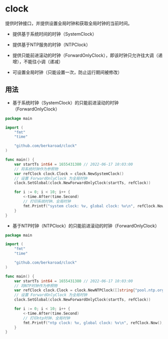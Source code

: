 # clock

提供时钟接口，并提供设置全局时钟和获取全局时钟的当前时间。

- 提供基于系统时间的时钟（SystemClock）

- 提供基于NTP服务的时钟（NTPClock）

- 提供只能前进滚动的时钟（ForwardOnlyClock），即该时钟只允许往大调（递增），不能往小调（递减）

- 可设置全局时钟（只能设置一次，防止运行期间被修改）

## 用法

- 基于系统时钟（SystemClock）的只能前进滚动的时钟（ForwardOnlyClock）

```go
package main

import (
    "fmt"
    "time"

    "github.com/berkaroad/clock"
)

func main() {
    var startTs int64 = 1655431380 // 2022-06-17 10:03:00
    // 将系统时钟作为参照物
    var refClock clock.Clock = clock.NewSystemClock()
    // 设置 ForwardOnlyClock 为全局时钟
    clock.SetGlobal(clock.NewForwardOnlyClock(startTs, refClock))

    for i := 0; i < 10; i++ {
        <-time.After(time.Second)
        // 打印系统时钟、全局时钟
        fmt.Printf("system clock: %v, global clock: %v\n", refClock.Now(), clock.Now())
    }
}
```

- 基于NTP时钟（NTPClock）的只能前进滚动的时钟（ForwardOnlyClock）

```go
package main

import (
    "fmt"
    "time"

    "github.com/berkaroad/clock"
)

func main() {
    var startTs int64 = 1655431380 // 2022-06-17 10:03:00
    // 将NTP时钟作为参照物
    var refClock clock.Clock = clock.NewNTPClock([]string{"pool.ntp.org"}, ntp.QueryOptions{Timeout: time.Second})
    // 设置 ForwardOnlyClock 为全局时钟
    clock.SetGlobal(clock.NewForwardOnlyClock(startTs, refClock))

    for i := 0; i < 10; i++ {
        <-time.After(time.Second)
        // 打印ntp时钟、全局时钟
        fmt.Printf("ntp clock: %v, global clock: %v\n", refClock.Now(), clock.Now())
    }
}
```
